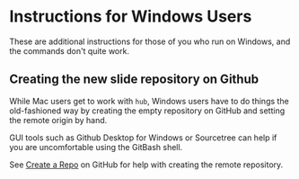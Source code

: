 # Instructions for Windows Users

These are additional instructions for those of you who run on Windows, and the commands don't quite work.

## Creating the new slide repository on Github

While Mac users get to work with `hub`, Windows users have to do things the old-fashioned way by creating the empty repository on GitHub and setting the remote origin by hand.

GUI tools such as Github Desktop for Windows or Sourcetree can help if you are uncomfortable using the GitBash shell.

See [Create a Repo](https://help.github.com/articles/create-a-repo/) on GitHub for help with creating the remote repository.
